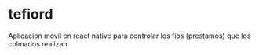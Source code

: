 # tefiord
Aplicacion movil en react native para controlar los fios (prestamos) que los colmados realizan
